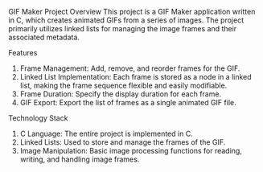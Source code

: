 GIF Maker
Project Overview
  This project is a GIF Maker application written in C,
  which creates animated GIFs from a series of images. 
  The project primarily utilizes linked lists for managing the image frames and their associated metadata.

Features
  1. Frame Management: Add, remove, and reorder frames for the GIF.
  2. Linked List Implementation: Each frame is stored as a node in a linked list, making the frame sequence flexible and easily modifiable.
  3. Frame Duration: Specify the display duration for each frame.
  4. GIF Export: Export the list of frames as a single animated GIF file.
     
Technology Stack
  1. C Language: The entire project is implemented in C.
  2. Linked Lists: Used to store and manage the frames of the GIF.
  3. Image Manipulation: Basic image processing functions for reading, writing, and handling image frames.
